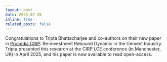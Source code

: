 ```yaml
---
layout: post
date: 2025-07-26
inline: true
related_posts: false
---
```


Congratulations to Tripta Bhattacharjee and co-authors on their new paper in [Procedia CIRP](https://doi.org/10.1016/j.procir.2025.01.043): Re-investment Rebound Dynamic in the Cement Industry. Tripta presented this research at the CIRP LCE conference (in Manchester, UK) in April 2025, and his paper is now available to read open-access.
